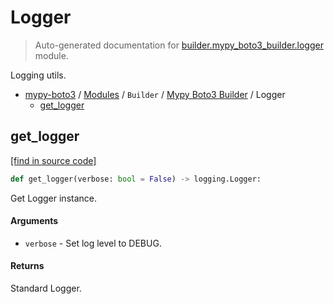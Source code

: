 # Logger

> Auto-generated documentation for [builder.mypy_boto3_builder.logger](https://github.com/vemel/mypy_boto3/blob/master/builder/mypy_boto3_builder/logger.py) module.

Logging utils.

- [mypy-boto3](../../README.md#mypy_boto3) / [Modules](../../MODULES.md#mypy-boto3-modules) / `Builder` / [Mypy Boto3 Builder](index.md#mypy-boto3-builder) / Logger
    - [get_logger](#get_logger)

## get_logger

[[find in source code]](https://github.com/vemel/mypy_boto3/blob/master/builder/mypy_boto3_builder/logger.py#L7)

```python
def get_logger(verbose: bool = False) -> logging.Logger:
```

Get Logger instance.

#### Arguments

- `verbose` - Set log level to DEBUG.

#### Returns

Standard Logger.
